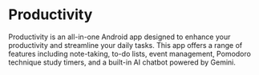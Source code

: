# Productivity
Productivity is an all-in-one Android app designed to enhance your productivity and streamline your daily tasks. This app offers a range of features including note-taking, to-do lists, event management, Pomodoro technique study timers, and a built-in AI chatbot powered by Gemini.
